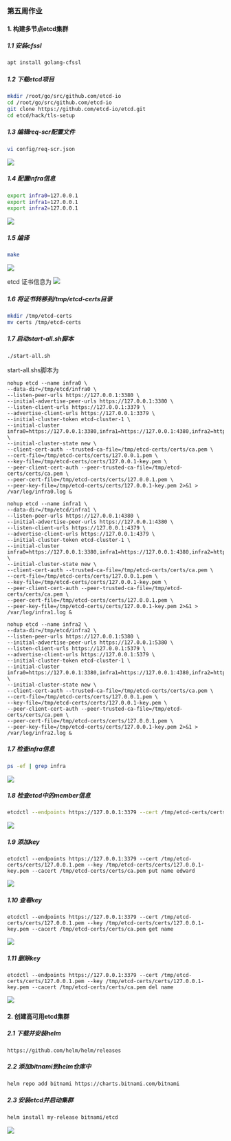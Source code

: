 ### 第五周作业
#### 1. 构建多节点etcd集群
##### 1.1 安装cfssl
```sh
apt install golang-cfssl
```

##### 1.2 下载etcd项目
```sh
mkdir /root/go/src/github.com/etcd-io
cd /root/go/src/github.com/etcd-io
git clone https://github.com/etcd-io/etcd.git
cd etcd/hack/tls-setup
```

##### 1.3 编辑req-scr配置文件
```sh
vi config/req-scr.json
```
<img src="imgs/req-csr.png">

##### 1.4 配置infra信息
```sh
export infra0=127.0.0.1
export infra1=127.0.0.1
export infra2=127.0.0.1
```
<img src="imgs/export.png">

##### 1.5 编译
```sh
make
```
<img src="imgs/make.png">

etcd 证书信息为
<img src="imgs/etcd-certs.png">

##### 1.6 将证书转移到/tmp/etcd-certs目录
```sh
mkdir /tmp/etcd-certs
mv certs /tmp/etcd-certs
```

##### 1.7 启动start-all.sh脚本
```sh
./start-all.sh
```
start-all.shs脚本为
```
nohup etcd --name infra0 \
--data-dir=/tmp/etcd/infra0 \
--listen-peer-urls https://127.0.0.1:3380 \
--initial-advertise-peer-urls https://127.0.0.1:3380 \
--listen-client-urls https://127.0.0.1:3379 \
--advertise-client-urls https://127.0.0.1:3379 \
--initial-cluster-token etcd-cluster-1 \
--initial-cluster infra0=https://127.0.0.1:3380,infra1=https://127.0.0.1:4380,infra2=https://127.0.0.1:5380 \
--initial-cluster-state new \
--client-cert-auth --trusted-ca-file=/tmp/etcd-certs/certs/ca.pem \
--cert-file=/tmp/etcd-certs/certs/127.0.0.1.pem \
--key-file=/tmp/etcd-certs/certs/127.0.0.1-key.pem \
--peer-client-cert-auth --peer-trusted-ca-file=/tmp/etcd-certs/certs/ca.pem \
--peer-cert-file=/tmp/etcd-certs/certs/127.0.0.1.pem \
--peer-key-file=/tmp/etcd-certs/certs/127.0.0.1-key.pem 2>&1 > /var/log/infra0.log &

nohup etcd --name infra1 \
--data-dir=/tmp/etcd/infra1 \
--listen-peer-urls https://127.0.0.1:4380 \
--initial-advertise-peer-urls https://127.0.0.1:4380 \
--listen-client-urls https://127.0.0.1:4379 \
--advertise-client-urls https://127.0.0.1:4379 \
--initial-cluster-token etcd-cluster-1 \
--initial-cluster infra0=https://127.0.0.1:3380,infra1=https://127.0.0.1:4380,infra2=https://127.0.0.1:5380 \
--initial-cluster-state new \
--client-cert-auth --trusted-ca-file=/tmp/etcd-certs/certs/ca.pem \
--cert-file=/tmp/etcd-certs/certs/127.0.0.1.pem \
--key-file=/tmp/etcd-certs/certs/127.0.0.1-key.pem \
--peer-client-cert-auth --peer-trusted-ca-file=/tmp/etcd-certs/certs/ca.pem \
--peer-cert-file=/tmp/etcd-certs/certs/127.0.0.1.pem \
--peer-key-file=/tmp/etcd-certs/certs/127.0.0.1-key.pem 2>&1 > /var/log/infra1.log &

nohup etcd --name infra2 \
--data-dir=/tmp/etcd/infra2 \
--listen-peer-urls https://127.0.0.1:5380 \
--initial-advertise-peer-urls https://127.0.0.1:5380 \
--listen-client-urls https://127.0.0.1:5379 \
--advertise-client-urls https://127.0.0.1:5379 \
--initial-cluster-token etcd-cluster-1 \
--initial-cluster infra0=https://127.0.0.1:3380,infra1=https://127.0.0.1:4380,infra2=https://127.0.0.1:5380 \
--initial-cluster-state new \
--client-cert-auth --trusted-ca-file=/tmp/etcd-certs/certs/ca.pem \
--cert-file=/tmp/etcd-certs/certs/127.0.0.1.pem \
--key-file=/tmp/etcd-certs/certs/127.0.0.1-key.pem \
--peer-client-cert-auth --peer-trusted-ca-file=/tmp/etcd-certs/certs/ca.pem \
--peer-cert-file=/tmp/etcd-certs/certs/127.0.0.1.pem \
--peer-key-file=/tmp/etcd-certs/certs/127.0.0.1-key.pem 2>&1 > /var/log/infra2.log &
```

##### 1.7 检查infra信息
```sh
ps -ef | grep infra
```
<img src="imgs/infra.png">

##### 1.8 检查etcd中的member信息

```sh
etcdctl --endpoints https://127.0.0.1:3379 --cert /tmp/etcd-certs/certs/127.0.0.1.pem --key /tmp/etcd-certs/certs/127.0.0.1-key.pem --cacert /tmp/etcd-certs/certs/ca.pem member list
```
<img src="imgs/member_list.png">

##### 1.9 添加key
```
etcdctl --endpoints https://127.0.0.1:3379 --cert /tmp/etcd-certs/certs/127.0.0.1.pem --key /tmp/etcd-certs/certs/127.0.0.1-key.pem --cacert /tmp/etcd-certs/certs/ca.pem put name edward
```
<img src="imgs/put_key.png">

##### 1.10 查看key
```
etcdctl --endpoints https://127.0.0.1:3379 --cert /tmp/etcd-certs/certs/127.0.0.1.pem --key /tmp/etcd-certs/certs/127.0.0.1-key.pem --cacert /tmp/etcd-certs/certs/ca.pem get name
```
<img src="imgs/get_key.png">

##### 1.11 删除key
```
etcdctl --endpoints https://127.0.0.1:3379 --cert /tmp/etcd-certs/certs/127.0.0.1.pem --key /tmp/etcd-certs/certs/127.0.0.1-key.pem --cacert /tmp/etcd-certs/certs/ca.pem del name
```
<img src="imgs/delete_key.png">


#### 2. 创建高可用etcd集群
##### 2.1 下载并安装helm
```
https://github.com/helm/helm/releases
```

##### 2.2 添加bitnami到helm仓库中
```sh
helm repo add bitnami https://charts.bitnami.com/bitnami
```

##### 2.3 安装etcd并启动集群
```sh
helm install my-release bitnami/etcd
```
<img src="imgs/bitnami.png">


